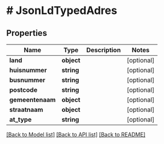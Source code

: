 # # JsonLdTypedAdres

## Properties

Name | Type | Description | Notes
------------ | ------------- | ------------- | -------------
**land** | **object** |  | [optional]
**huisnummer** | **string** |  | [optional]
**busnummer** | **string** |  | [optional]
**postcode** | **string** |  | [optional]
**gemeentenaam** | **object** |  | [optional]
**straatnaam** | **object** |  | [optional]
**at_type** | **string** |  | [optional]

[[Back to Model list]](../../README.md#models) [[Back to API list]](../../README.md#endpoints) [[Back to README]](../../README.md)
